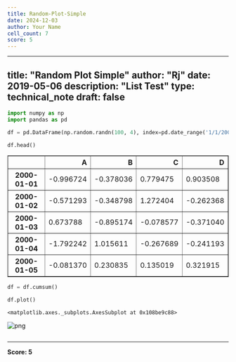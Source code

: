 ```yaml
---
title: Random-Plot-Simple
date: 2024-12-03
author: Your Name
cell_count: 7
score: 5
---
```


---
title: "Random Plot Simple"
author: "Rj"
date: 2019-05-06
description: "List Test"
type: technical_note
draft: false
---

```python
import numpy as np
import pandas as pd
```


```python
df = pd.DataFrame(np.random.randn(100, 4), index=pd.date_range('1/1/2000', periods=100), columns=list('ABCD'))
```


```python
df.head()
```




<div>
<style scoped>
    .dataframe tbody tr th:only-of-type {
        vertical-align: middle;
    }

    .dataframe tbody tr th {
        vertical-align: top;
    }

    .dataframe thead th {
        text-align: right;
    }
</style>
<table border="1" class="dataframe">
  <thead>
    <tr style="text-align: right;">
      <th></th>
      <th>A</th>
      <th>B</th>
      <th>C</th>
      <th>D</th>
    </tr>
  </thead>
  <tbody>
    <tr>
      <th>2000-01-01</th>
      <td>-0.996724</td>
      <td>-0.378036</td>
      <td>0.779475</td>
      <td>0.903508</td>
    </tr>
    <tr>
      <th>2000-01-02</th>
      <td>-0.571293</td>
      <td>-0.348798</td>
      <td>1.272404</td>
      <td>-0.262368</td>
    </tr>
    <tr>
      <th>2000-01-03</th>
      <td>0.673788</td>
      <td>-0.895174</td>
      <td>-0.078577</td>
      <td>-0.371040</td>
    </tr>
    <tr>
      <th>2000-01-04</th>
      <td>-1.792242</td>
      <td>1.015611</td>
      <td>-0.267689</td>
      <td>-0.241193</td>
    </tr>
    <tr>
      <th>2000-01-05</th>
      <td>-0.081370</td>
      <td>0.230835</td>
      <td>0.135019</td>
      <td>0.321915</td>
    </tr>
  </tbody>
</table>
</div>




```python
df = df.cumsum()
```


```python
df.plot()
```




    <matplotlib.axes._subplots.AxesSubplot at 0x108be9c88>




    
![png](/mlnotes/images/random-plot-simple_5_1.png)
    



```python

```


---
**Score: 5**